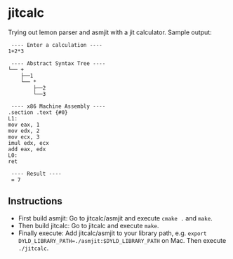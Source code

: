 # jitcalc

Trying out lemon parser and asmjit with a jit calculator. Sample output:

     ---- Enter a calculation ---- 
    1+2*3
    
     ---- Abstract Syntax Tree ---- 
    └── +
        ├──1
        └── *
            ├──2
            └──3
    
     ---- x86 Machine Assembly ---- 
    .section .text {#0}
    L1:
    mov eax, 1
    mov edx, 2
    mov ecx, 3
    imul edx, ecx
    add eax, edx
    L0:
    ret
    
     ---- Result ---- 
     = 7


## Instructions

- First build asmjit: Go to jitcalc/asmjit and execute `cmake .` and `make`. 
- Then build jitcalc: Go to jitcalc and execute `make`.
- Finally execute: Add jitcalc/asmjit to your library path, e.g. `export DYLD_LIBRARY_PATH=./asmjit:$DYLD_LIBRARY_PATH` on Mac. Then execute `./jitcalc`.
